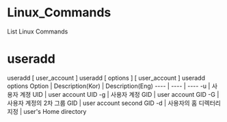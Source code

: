 # Linux_Commands
List Linux Commands

# useradd
useradd [ user_account ] 
useradd [ options ] [ user_account ] 
useradd options 
Option | Description(Kor) | Description(Eng)
---- | ---- | ----
-u | 사용자 계졍 UID | user account UID
-g | 사용자 계정 GID | user account GID
-G | 사용자 계정의 2차 그룹 GID | user account second GID
-d | 사용자의 홈 디렉터리 지정 | user's Home directory

